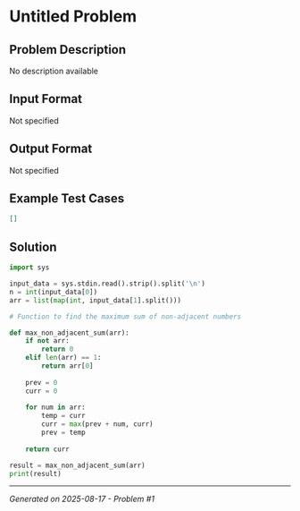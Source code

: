 # Untitled Problem

## Problem Description
No description available

## Input Format
Not specified

## Output Format
Not specified

## Example Test Cases
```json
[]
```

## Solution
```python
import sys

input_data = sys.stdin.read().strip().split('\n')
n = int(input_data[0])
arr = list(map(int, input_data[1].split()))

# Function to find the maximum sum of non-adjacent numbers

def max_non_adjacent_sum(arr):
    if not arr:
        return 0
    elif len(arr) == 1:
        return arr[0]
    
    prev = 0
    curr = 0
    
    for num in arr:
        temp = curr
        curr = max(prev + num, curr)
        prev = temp
    
    return curr

result = max_non_adjacent_sum(arr)
print(result)
```

---
*Generated on 2025-08-17 - Problem #1*